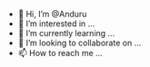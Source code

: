 - 👋 Hi, I’m @Anduru
- 👀 I’m interested in ...
- 🌱 I’m currently learning ...
- 💞️ I’m looking to collaborate on ...
- 📫 How to reach me ...

<!---
Anduru/Anduru is a ✨ special ✨ repository because its `README.md` (this file) appears on your GitHub profile.
You can click the Preview link to take a look at your changes.
--->
